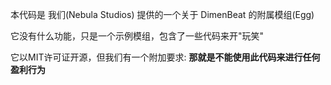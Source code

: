 本代码是 我们(Nebula Studios) 提供的一个关于 DimenBeat 的附属模组(Egg)

它没有什么功能，只是一个示例模组，包含了一些代码来开"玩笑"

它以MIT许可证开源，但我们有一个附加要求: **那就是不能使用此代码来进行任何盈利行为**